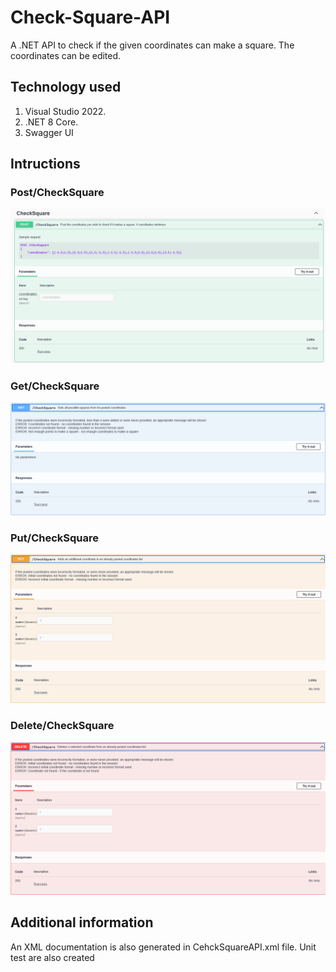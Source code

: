 # Check-Square-API
A .NET API to check if the given coordinates can make a square. The coordinates can be edited.

## Technology used
1. Visual Studio 2022.
2. .NET 8 Core.
3. Swagger UI

## Intructions
### Post/CheckSquare
![Post CheckSquare](<Post ChecSquare.png>)
### Get/CheckSquare
![Get CheckSquare](<Get CheckSquare.png>)
### Put/CheckSquare
![Put CheckSquare](<Put CheckSquare.png>)
### Delete/CheckSquare
![Delete CheckSquare](<Delete CheckSquare.png>)

## Additional information
An XML documentation is also generated in CehckSquareAPI.xml file.
Unit test are also created
